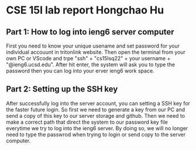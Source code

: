 # CSE 15l lab report Hongchao Hu

## Part 1: How to log into ieng6 server computer
  First you need to know your unique usename and set password for your individual accouunt in tritonlink website. Then open the terminal from your own PC or VScode and trpe "ssh" + "cs15lsq22" + your username + "@ieng6.ucsd.edu". After hit enter, the system will ask you to type the password then you can log into your erver ieng6 work space. 
  
 ## Part 2: Setting up the SSH key
  After successfully log into the server account, you can setting a SSH key for the faster future login. So first we need to generate a key from our PC and send a copy of this key to our server storage and github. Then we need to make a correct path that direct the system to our password key file everytime we try to log into the ieng6 server. By doing so, we will no longer need to type the passwrod when trying to login or send copy to the server computer.
